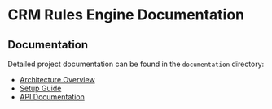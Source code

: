 # CRM Rules Engine Documentation

## Documentation

Detailed project documentation can be found in the `documentation` directory:

- [Architecture Overview](documentation/ARCHITECTURE.md)
- [Setup Guide](documentation/SETUP.md)
- [API Documentation](documentation/docs/index.html)
